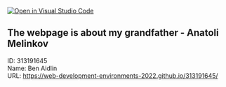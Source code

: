 [![Open in Visual Studio Code](https://classroom.github.com/assets/open-in-vscode-c66648af7eb3fe8bc4f294546bfd86ef473780cde1dea487d3c4ff354943c9ae.svg)](https://classroom.github.com/online_ide?assignment_repo_id=7575723&assignment_repo_type=AssignmentRepo)

## The webpage is about my grandfather - Anatoli Melinkov
ID: 313191645 <br>
Name: Ben Aidlin <br>
URL: https://web-development-environments-2022.github.io/313191645/ <br>
